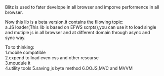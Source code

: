 Blitz is used to fater develope in all browser and imporve performence in all browser.
   
Now this lib is a beta version,it contains the fllowing topic:   
a.JS loader(This lib is based on EFWS scrpts),you can use it to load single and mutiple js in all browser and at different domain through async and sync way.     

To to thinking:    
1.mobile compatible   
2.expend to load even css and other resourse  
3.moudule it  
4.utility tools
5.saving js byte method
6.OOJS,MVC and MVVM
